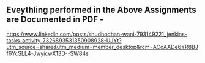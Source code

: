 ## Eveythling performed in the Above Assignments are Documented  in PDF - 
https://www.linkedin.com/posts/shudhodhan-wani-793149221_jenkins-tasks-activity-7326893531350908928-UJYt?utm_source=share&utm_medium=member_desktop&rcm=ACoAADe6YR8BJf6YcSLL4-JwyicwX13D--SW84s

